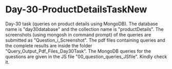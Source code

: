 # Day-30-ProductDetailsTaskNew
Day-30 task (queries on product details using MongoDB).
The database name is "day30database" and the collection name is "productDetails". 
The screenshots (using mongosh in command prompt) of the queries are submitted as "Question_i_Screenshot". 
The pdf files containing queries and the complete results are inside the folder "Query_Output_Pdf_Files_Day30Task".
The MongoDB queries for the questions are given in the JS file "00_question_queries_JSfile".
Kindly check it.
